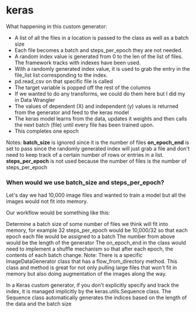 # keras

What happening in this custom generator:

 - A list of all the files in a location is passed to the class as well as a batch size
 - Each file becomes a batch and steps_per_epoch they are not needed.
 - A random index value is generated from 0 to the len of the list of files. The framework tracks with indexes have been used.
 - With a randomly generated index value, it is used to grab the entry in the file_list list corresponding to the index.
 - pd.read_csv on that specific file is called
 - The target variable is popped off the rest of the columns
 - If we wanted to do any transforms, we could do them here but I did my in Data Wrangler
 - The values of dependent (X) and independent (y) values is returned from the generator and feed to the keras model
 - The keras model learns from the data, updates it weights and then calls the next batch (file) until every file has been trained upon.
 - This completes one epoch
 
 
Notes: 
**batch_size** is ignored since it is the number of files
**on_epoch_end** is set to pass since the randomly generated index will just grab a file and don't need to keep track of a certain number of rows or entries in a list.
**steps_per_epoch** is not used because the number of files is the number of steps_per_epoch

### When would we use batch_size and steps_per_epoch?

Let's day we had 10,000 image files and wanted to train a model but all the images would not fit into memory.

Our workflow would be something like this:

Determine a batch size of some number of files we think will fit into memory, for example 32
steps_per_epoch would be 10,000/32 so that each epoch each file would be assigned to a batch
The number from above would be the length of the generator
The on_epoch_end in the class would need to implement a shuffle mechanism so that after each epoch, the contents of each batch change.
Note: There is a specific ImageDataGenerator class that has a flow_from_directory method. This class and method is great for not only pulling large files that won't fit in memory but also doing augmentation of the images along the way.

In a Keras custom generator, if you don't explicitly specify and track the index, it is managed implicitly by the keras.utils.Sequence class. The Sequence class automatically generates the indices based on the length of the data and the batch size

 


